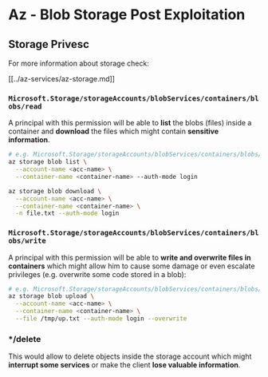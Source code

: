 # Az - Blob Storage Post Exploitation

## Storage Privesc

For more information about storage check:

[[../az-services/az-storage.md]]

### `Microsoft.Storage/storageAccounts/blobServices/containers/blobs/read`

A principal with this permission will be able to **list** the blobs (files) inside a container and **download** the files which might contain **sensitive information**.

```bash
# e.g. Microsoft.Storage/storageAccounts/blobServices/containers/blobs/read
az storage blob list \
  --account-name <acc-name> \
  --container-name <container-name> --auth-mode login

az storage blob download \
  --account-name <acc-name> \
  --container-name <container-name> \
  -n file.txt --auth-mode login
```

### `Microsoft.Storage/storageAccounts/blobServices/containers/blobs/write`

A principal with this permission will be able to **write and overwrite files in containers** which might allow him to cause some damage or even escalate privileges (e.g. overwrite some code stored in a blob):

```bash
# e.g. Microsoft.Storage/storageAccounts/blobServices/containers/blobs/write
az storage blob upload \
  --account-name <acc-name> \
  --container-name <container-name> \
  --file /tmp/up.txt --auth-mode login --overwrite
```

### \*/delete

This would allow to delete objects inside the storage account which might **interrupt some services** or make the client **lose valuable information**.

